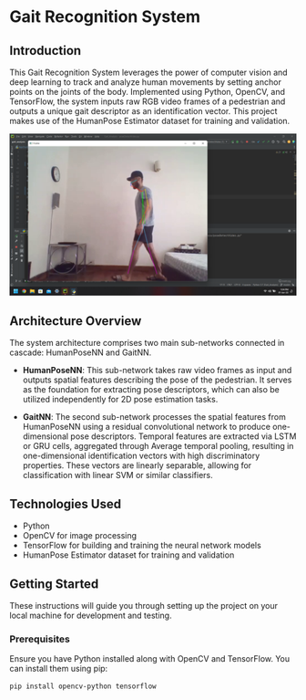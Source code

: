 # Gait Recognition System

## Introduction
This Gait Recognition System leverages the power of computer vision and deep learning to track and analyze human movements by setting anchor points on the joints of the body. Implemented using Python, OpenCV, and TensorFlow, the system inputs raw RGB video frames of a pedestrian and outputs a unique gait descriptor as an identification vector. This project makes use of the HumanPose Estimator dataset for training and validation.

![Pose Estimation](https://github.com/samarsingh007/Gait-Recognition-System/blob/master/Results/Screenshot%20(37).png)

## Architecture Overview
The system architecture comprises two main sub-networks connected in cascade: HumanPoseNN and GaitNN.

- **HumanPoseNN**: This sub-network takes raw video frames as input and outputs spatial features describing the pose of the pedestrian. It serves as the foundation for extracting pose descriptors, which can also be utilized independently for 2D pose estimation tasks.

- **GaitNN**: The second sub-network processes the spatial features from HumanPoseNN using a residual convolutional network to produce one-dimensional pose descriptors. Temporal features are extracted via LSTM or GRU cells, aggregated through Average temporal pooling, resulting in one-dimensional identification vectors with high discriminatory properties. These vectors are linearly separable, allowing for classification with linear SVM or similar classifiers.

## Technologies Used
- Python
- OpenCV for image processing
- TensorFlow for building and training the neural network models
- HumanPose Estimator dataset for training and validation

## Getting Started
These instructions will guide you through setting up the project on your local machine for development and testing.

### Prerequisites
Ensure you have Python installed along with OpenCV and TensorFlow. You can install them using pip:

```bash
pip install opencv-python tensorflow
